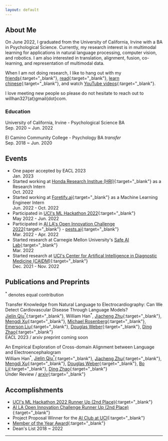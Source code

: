 ```yaml
---
layout: default
---
```


<!-- ## [*Click Here for my Blog*](./blog.html) -->


## About Me

On June 2022, I graduated from the University of California, Irvine with a BA in Psychological Science. Currently, my research interest is in multimodal learning for applications in natural language processing, computer vision, and robotics. I am also interested in translation, alignment, fusion, co-learning, and representation of multimodal data.

When I am not doing research, I like to hang out with my [friends](https://www.instagram.com/wearchives/){:target="_blank"}, [read](https://www.gutenberg.org/files/996/996-h/996-h.htm){:target="_blank"}, [learn chinese](https://www.duolingo.com/learn){:target="_blank"}, and watch [YouTube videos](https://www.youtube.com/watch?v=gEmHmlXrWdU){:target="_blank"}. 

I love meeting new people so please do not hesitate to reach out to willhan327{at}gmail{dot}com.


### Education

University of California, Irvine - Psychological Science BA<br>Sep. 2020 ~ Jun. 2022

El Camino Community College - Psychology BA *transfer*<br>Sep. 2018 ~ Jun. 2020 


## Events

* One paper accepted by EACL 2023<br> Jan. 2023
* Started working at [Honda Research Institue (HRI)](https://usa.honda-ri.com/){:target="_blank"} as a Research Intern<br> Oct. 2022
* Started working at [Foretify.ai](https://www.foretify.ai/){:target="_blank"} as a Machine Learning Engineer Intern<br> Jun. 2022 - Oct. 2022
* Participated in [UCI's ML Hackathon 2022](https://uci-ml-repo.github.io/events/hackathon22/){:target="_blank"}<br> May 2022 - Jun. 2022
* Participated in [AI LA's Open Innovation Challenge 2022](https://www.joinai.la/events/open-innovation-challenge-spring-2022){:target="_blank"} - [pests.ai](https://github.com/willxxy/AILAOI){:target="_blank"}<br>Mar. 2022 - Apr. 2022
* Started research at Carnegie Mellon University's [Safe AI Lab](https://safeai-lab.github.io/){:target="_blank"}<br> Mar. 2022
* Started research at [UCI's Center for Artifical Intelligence in Diagnostic Medicine (CAIDM)](https://www.caidm.som.uci.edu/){:target="_blank"}<br> Dec. 2021 - Nov. 2022


## Publications and Preprints<br>
<sup>*</sup> denotes equal contribution

Transfer Knowledge from Natural Language to Electrocardiography: Can We Detect Cardiovascular Disease Through Language Models?<br>
[Jielin Qiu<sup>*</sup>](https://www.cs.cmu.edu/~jielinq/){:target="_blank"}, William Han<sup>*</sup>, [Jiacheng Zhu](https://jiachengzhuml.github.io/){:target="_blank"}, [Mengdi Xu](https://mxu34.github.io/){:target="_blank"}, [Michael Rosenberg](https://scholar.google.com/citations?hl=en&user=o0Y0GLcAAAAJ){:target="_blank"}, [Emerson Liu](https://www.linkedin.com/in/emerson-liu-950479/){:target="_blank"}, [Douglas Weber](https://www.meche.engineering.cmu.edu/directory/bios/weber-douglas.html){:target="_blank"}, [Ding Zhao](https://safeai-lab.github.io/){:target="_blank"}<br>
EACL 2023 / arxiv preprint coming soon

An Empirical Exploration of Cross-domain Alignment between Language and Electroencephalogram<br>
William Han<sup>*</sup>, [Jielin Qiu<sup>*</sup>](https://www.cs.cmu.edu/~jielinq/){:target="_blank"}, [Jiacheng Zhu](https://jiachengzhuml.github.io/){:target="_blank"}, [Mengdi Xu](https://mxu34.github.io/){:target="_blank"}, [Douglas Weber](https://www.meche.engineering.cmu.edu/directory/bios/weber-douglas.html){:target="_blank"}, [Bo Li](https://aisecure.github.io/){:target="_blank"}, [Ding Zhao](https://safeai-lab.github.io/){:target="_blank"}<br>
Under Review / [arxiv](https://arxiv.org/abs/2208.06348){:target="_blank"} 


## Accomplishments

* [UCI's ML Hackathon 2022 Runner Up (2nd Place)](https://www.cs.uci.edu/uci-ml-repository-highlights-four-impactful-projects-at-2022-ml-hackathon/){:target="_blank"}
* [AI LA Open Innovation Challenge Runner Up (2nd Place)](https://devpost.com/software/pests-ai){:target="_blank"} 
* Project Proposal Winner for the [AI Club at UCI](https://aiclub.ics.uci.edu){:target="_blank"}
* [Member of the Year Award](https://campusorgs.uci.edu/awards/){:target="_blank"}
* Dean's List 2018 ~ 2022


* * *
